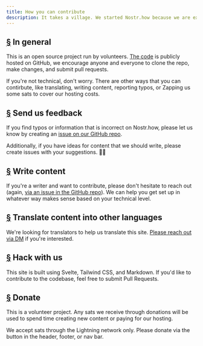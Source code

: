 ```yaml
---
title: How you can contribute
description: It takes a village. We started Nostr.how because we are excited about the Nostr protocol and what it could do to free social media from the grasp of big tech. We need your help to keep it running.
---
```


## [§](#in-general) In general

This is an open source project run by volunteers. [The code](https://github.com/erskingardner/nostr-how) is publicly hosted on GitHub, we encourage anyone and everyone to clone the repo, make changes, and submit pull requests.

If you're not technical, don't worry. There are other ways that you can contirbute, like translating, writing content, reporting typos, or Zapping us some sats to cover our hosting costs.

## [§](#send-feedback) Send us feedback

If you find typos or information that is incorrect on Nostr.how, please let us know by creating an [issue on our GitHub repo](https://github.com/nostr-how/nostr-how/issues).

Additionally, if you have ideas for content that we should write, please create issues with your suggestions. 🙌🏼

## [§](#write-content) Write content

If you're a writer and want to contribute, please don't hesitate to reach out (again, [via an issue in the GitHub repo](https://github.com/nostr-how/nostr-how/issues)). We can help you get set up in whatever way makes sense based on your technical level.

## [§](#translate-content) Translate content into other languages

We're looking for translators to help us translate this site. [Please reach out via DM](https://snort.social/p/npub1zuuajd7u3sx8xu92yav9jwxpr839cs0kc3q6t56vd5u9q033xmhsk6c2uc) if you're interested.

## [§](#hack-with-us) Hack with us

This site is built using Svelte, Tailwind CSS, and Markdown. If you'd like to contribute to the codebase, feel free to submit Pull Requests.

## [§](#donate) Donate

This is a volunteer project. Any sats we receive through donations will be used to spend time creating new content or paying for our hosting.

We accept sats through the Lightning network only. Please donate via the button in the header, footer, or nav bar.
